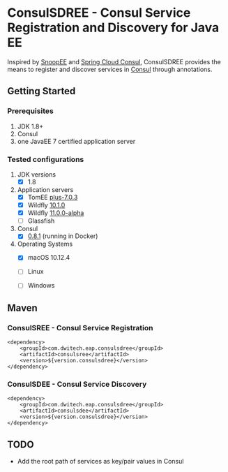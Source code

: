 # ConsulSDREE - Consul Service Registration and Discovery for Java EE

Inspired by [SnoopEE](https://github.com/ivargrimstad/snoopee/tree/master/snoopee-discovery) and [Spring Cloud Consul](https://cloud.spring.io/spring-cloud-consul/), ConsulSDREE provides the means to register and discover services in [Consul](https://www.consul.io) through annotations.

## Getting Started
### Prerequisites
1. JDK 1.8+
2. Consul
3. one JavaEE 7 certified application server 

### Tested configurations
1. JDK versions
	* [x] 1.8
2. Application servers
	* [x] TomEE [plus-7.0.3]()
	* [x] Wildfly [10.1.0]()
	* [x] Wildfly [11.0.0-alpha]()
	* [ ] Glassfish
3. Consul
	* [x] [0.8.1](https://releases.hashicorp.com/consul/0.8.1/consul_0.8.1_darwin_amd64.zip?_ga=1.102088257.1172276436.1490132183) (running in Docker)
4. Operating Systems
	* [x] macOS 10.12.4
	* [ ] Linux
	* [ ] Windows


## Maven
### ConsulSREE - Consul Service Registration

```
<dependency>
    <groupId>com.dwitech.eap.consulsdree</groupId>
    <artifactId>consulsree</artifactId>
    <version>${version.consulsdree}</version>
</dependency>
```

### ConsulSDEE - Consul Service Discovery

```
<dependency>
    <groupId>com.dwitech.eap.consulsdree</groupId>
    <artifactId>consulsdee</artifactId>
    <version>${version.consulsdree}</version>
</dependency>
```


## TODO

- Add the root path of services as key/pair values in Consul